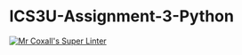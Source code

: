 # ICS3U-Assignment-3-Python

[![Mr Coxall's Super Linter](https://github.com/joannesanthosh/ICS3U-Assignment-3-Python/workflows/Mr%20Coxall's%20Super%20Linter/badge.svg)](https://github.com/joannesanthosh/ICS3U-Assignment-3-Python/actions/)
